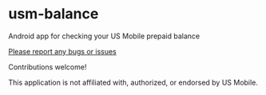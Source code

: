 # usm-balance
Android app for checking your US Mobile prepaid balance

[Please report any bugs or issues](https://github.com/genderquery/usm-balance/issues/new)

Contributions welcome!

This application is not affiliated with, authorized, or endorsed by US Mobile.
